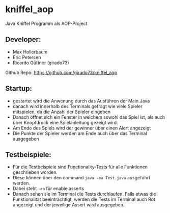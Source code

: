# kniffel_aop
Java Kniffel Programm als AOP-Project

## Developer:
- Max Hollerbaum 
- Eric Petersen 
- Ricardo Güttner (girado73) 

Github Repo: https://github.com/girado73/kniffel_aop

## Startup:

- gestartet wird die Anwenung durch das Ausführen der Main.Java
- danach wird innerhalb des Terminals gefragt wie viele Spieler mitspielen, da die Anzahl der Spieler eingeben
- Danach öffnet sich ein Fenster in welchem sowohl das Spiel ist, als auch über Knopfdruck eine Spielanleitung gezeigt wird.
- Am Ende des Spiels wird der gewinner über einen Alert angezeigt
- Die Punkte der Spieler werden am Ende auch über das Terminal ausgegeben

## Testbeispiele:

- Für die Testbeispiele sind Functionality-Tests für alle Funktionen geschrieben worden.
- Diese können über den command `java -ea Test.java` ausgeführt werden.
- Dabei steht `-ea` für enable asserts
- Danach sehen sie im Terminal die Tests durchlaufen. Falls etwas die Funktionalität beeinträchtigt,
  werden die Tests im Terminal auch Rot angezeigt und der jeweilige Assert wird ausgegeben.
